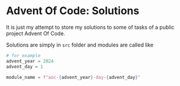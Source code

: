 # Advent Of Code: Solutions

It is just my attempt to store my solutions to some of tasks of a public project Advent Of Code.

Solutions are simply in `src` folder and modules are called like
```python
# for example
advent_year = 2024
advent_day = 1

module_name = f"aoc-{advent_year}-day-{advent_day}"
```
